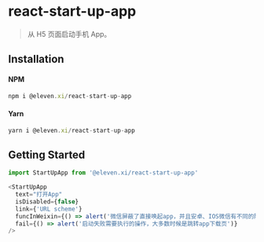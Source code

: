# react-start-up-app

> 从 H5 页面启动手机 App。

## Installation

#### NPM

```js
npm i @eleven.xi/react-start-up-app
```

#### Yarn

```js
yarn i @eleven.xi/react-start-up-app
```

## Getting Started

```js
import StartUpApp from '@eleven.xi/react-start-up-app'

<StartUpApp 
  text="打开App"
  isDisabled={false}
  link={'URL scheme'}
  funcInWeixin={() => alert('微信屏蔽了直接唤起app，并且安卓、IOS微信有不同的限制策略，所以需要自己去做一点操作，例如：区分安卓、IOS，选择跳转对应下载页。')}
  fail={() => alert('启动失败需要执行的操作，大多数时候是跳转app下载页')}
/>
```
